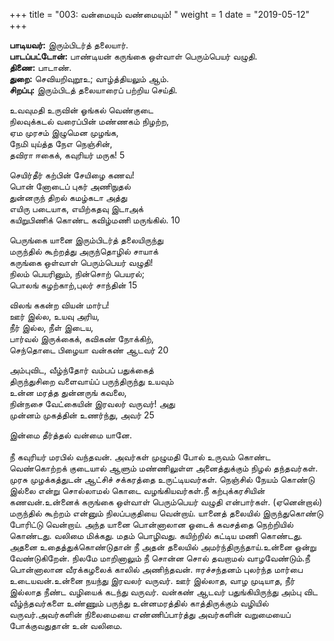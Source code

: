 ﻿+++
title = "003: வன்மையும் வண்மையும்!  "
weight = 1
date = "2019-05-12"
+++

**பாடியவர்:** இரும்பிடர்த் தலையார்.  
**பாடப்பட்டோன்:** பாண்டியன் கருங்கை ஒள்வாள் பெரும்பெயர் வழுதி.  
**திணை:** பாடாண்.  
**துறை:** செவியறிவுறூஉ; வாழ்த்தியலும் ஆம்.  
**சிறப்பு:** இரும்பிடத் தலையாரைப் பற்றிய செய்தி.  
  
உவவுமதி உருவின் ஓங்கல் வெண்குடை  
நிலவுக்கடல் வரைப்பின் மண்ணகம் நிழற்ற,  
ஏம முரசம் இழுமென முழங்க,  
நேமி யுய்த்த நேஎ நெஞ்சின்,  
தவிரா ஈகைக், கவுரியர் மருக! 5  
  
செயிர்தீர் கற்பின் சேயிழை கணவ!  
பொன் னோடைப் புகர் அணிநுதல்  
துன்னருந் திறல் கமழ்கடா அத்து  
எயிரு படையாக, எயிற்கதவு இடாஅக்  
கயிறுபிணிக் கொண்ட கவிழ்மணி மருங்கில். 10  
  
பெருங்கை யானை இரும்பிடர்த் தலையிருந்து  
மருந்தில் கூற்றத்து அருந்தொழில் சாயாக்  
கருங்கை ஒள்வாள் பெரும்பெயர் வழுதி!  
நிலம் பெயரினும், நின்சொற் பெயரல்;  
பொலங் கழற்காற்,புலர் சாந்தின் 15  
  
விலங் ககன்ற வியன் மார்ப!  
ஊர் இல்ல, உயவு அரிய,  
நீர் இல்ல, நீள் இடைய,  
பார்வல் இருக்கைக், கவிகண் நோக்கிற்,  
செந்தொடை பிழையா வன்கண் ஆடவர் 20  
  
அம்புவிட, வீழ்ந்தோர் வம்பப் பதுக்கைத்  
திருந்துசிறை வளைவாய்ப் பருந்திருந்து உயவும்  
உன்ன மரத்த துன்னருங் கவலை,  
நின்நசை வேட்கையின் இரவலர் வருவர்! அது  
முன்னம் முகத்தின் உணர்ந்து, அவர் 25  
  
இன்மை தீர்த்தல் வன்மை யானே.  
   
நீ கவுரியர் மரபில் வந்தவன். அவர்கள் முழுமதி போல் உருவம் கொண்ட வெண்கொற்றக் குடையால் ஆளும் மண்ணிலுள்ள அனைத்துக்கும் நிழல் தந்தவர்கள். முரசு முழக்கத்துடன் ஆட்சிச் சக்கரத்தை உருட்டியவர்கள். நெஞ்சில் நேயம் கொண்டு இல்லை என்று சொல்லாமல் கொடை வழங்கியவர்கள்.நீ கற்புக்கரசியின் கணவன்.உன்னைக் கருங்கை ஒள்வாள் பெரும்பெயர் வழுதி என்பார்கள். (ஏனென்றால்) மருந்தில் கூற்றம் என்னும் நிலப்பகுதியை வென்றாய். யானைத் தலையில் இருந்துகொண்டு போரிட்டு வென்றாய். அந்த யானை பொன்னாலான ஓடைக் கவசத்தை நெற்றியில் கொண்டது. வலிமை மிக்கது. மதம் பொழிவது. கயிற்றில் கட்டிய மணி கொண்டது. அதனை உதைத்துக்கொண்டுதான் நீ அதன் தலையில் அமர்ந்திருந்தாய்.உன்னை ஒன்று வேண்டுகிறேன். நிலமே மாறினாலும் நீ சொன்ன சொல் தவறாமல் வாழவேண்டும்.நீ பொன்னாலான வீரக்கழலைக் காலில் அணிந்தவன். ஈரச்சந்தனம் புலர்ந்த மார்பை உடையவன்.உன்னை நயந்து இரவலர் வருவர். ஊர் இல்லாத, வாழ முடியாத, நீர் இல்லாத நீண்ட வழியைக் கடந்து வருவர். வன்கண் ஆடவர் பதுங்கியிருந்து அம்பு விட வீழ்ந்தவர்களை உண்ணும் பருந்து உன்னமரத்தில் காத்திருக்கும் வழியில் வருவர்.அவர்களின் நிலைமையை எண்ணிப்பார்த்து அவர்களின் வறுமையைப் போக்குவதுதான் உன் வலிமை.  
